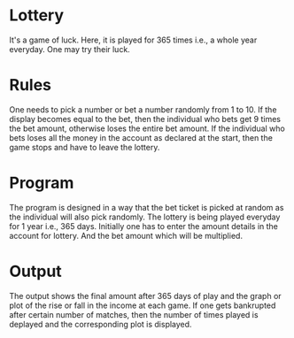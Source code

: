 # Lottery
It's a game of luck. Here, it is played for 365 times i.e., a whole year everyday. One may try their luck.
# Rules
One needs to pick a number or bet a number randomly from 1 to 10.
If the display becomes equal to the bet, then the individual who bets get 9 times the bet amount, otherwise loses the entire bet amount.
If the individual who bets loses all the money in the account as declared at the start, then the game stops and have to leave the lottery.
# Program
The program is designed in a way that the bet ticket is picked at random as the individual will also pick randomly.
The lottery is being played everyday for 1 year i.e., 365 days.
Initially one has to enter the amount details in the account for lottery.
And the bet amount which will be multiplied.
# Output
The output shows the final amount after 365 days of play and the graph or plot of the rise or fall in the income at each game.
If one gets bankrupted after certain number of matches, then the number of times played is deplayed and the corresponding plot is displayed.
